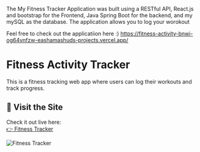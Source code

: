 The My Fitness Tracker Application was built using a RESTful API, React.js and bootstrap for the Frontend, 
Java Spring Boot for the backend, and my mySQL as the database. The application allows you to log your worokout

Feel free to check out the applicatiion here :)
https://fitness-activity-bnwi-og64vnfzw-eashamashuds-projects.vercel.app/

# Fitness Activity Tracker

This is a fitness tracking web app where users can log their workouts and track progress.

## 🚀 Visit the Site

Check it out live here:  
[👉 Fitness Tracker](https://fitness-activity-bnwi.vercel.app)

![Fitness Tracker](https://your-image-url.com/screenshot.png)
